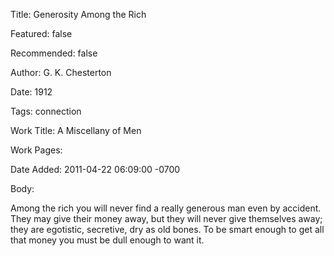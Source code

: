 Title: Generosity Among the Rich

Featured: false

Recommended: false

Author: G. K. Chesterton

Date: 1912

Tags: connection

Work Title: A Miscellany of Men

Work Pages:  

Date Added: 2011-04-22 06:09:00 -0700

Body:

Among the rich you will never find a really generous man even by accident. They may give their money away, but they will never give themselves away; they are egotistic, secretive, dry as old bones. To be smart enough to get all that money you must be dull enough to want it. 


